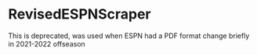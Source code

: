 # RevisedESPNScraper
This is deprecated, was used when ESPN had a PDF format change briefly in 2021-2022 offseason
